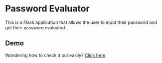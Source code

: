 <h1>Password Evaluator</h1>
<p>This is a Flask application that allows the user to input their password and get their password evaluated.</p>

<h2>Demo</h2>
<p>Wondering how to check it out easily? <a href="https://anachevv.eu.pythonanywhere.com/"><u>Click here</u></a></p>